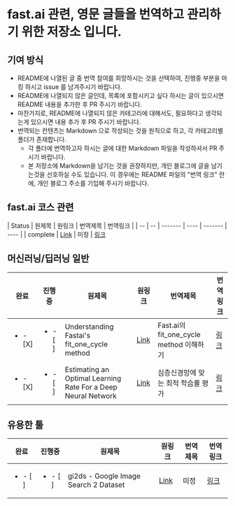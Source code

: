 # fast.ai 관련, 영문 글들을 번역하고 관리하기 위한 저장소 입니다.

## 기여 방식

- README에 나열된 글 중 번역 참여를 희망하시는 것을 선택하여, 진행중 부분을 마킹 하시고 issue 를 남겨주시기 바랍니다.
- README에 나열되지 않은 글인데, 목록에 포함시키고 싶다 하시는 글이 있으시면 README 내용을 추가한 후 PR 주시기 바랍니다.
- 마찬가지로, README에 나열되지 않은 카테고리에 대해서도, 필요하다고 생각되는게 있으시면 내용 추가 후 PR 주시기 바랍니다.
- 번역되는 컨텐츠는 Markdown 으로 작성되는 것을 원칙으로 하고, 각 카테고리별 폴더가 존재합니다.
  - 각 폴더에 번역하고자 하시는 글에 대한 Markdown 파일을 작성하셔서 PR 주시기 바랍니다.
  - 본 저장소에 Markdown을 남기는 것을 권장하지만, 개인 블로그에 글을 남기는것을 선호하실 수도 있습니다. 이 경우에는 README 파일의 "번역 링크" 란에, 개인 블로그 주소를 기입해 주시기 바랍니다.

## fast.ai 코스 관련

| Status | 원제목 | 원링크 | 번역제목 | 번역링크 | 
| -- | -- | ------- | ---- | ------- | ---- |
| complete  | [Link]() | 미정 | [링크]()

## 머신러닝/딥러닝 일반

| 완료 | 진행중 | 원제목 | 원링크 | 번역제목 | 번역링크 | 
| -- | -- | ------- | ---- | ------- | ---- |
| <ul><li>- [X] </li> | <ul><li>- [ ] </li> | Understanding Fastai's fit_one_cycle method  | [Link](https://iconof.com/1cycle-learning-rate-policy/) | Fast.ai의 fit_one_cycle method 이해하기 | [링크](https://github.com/jehyunlee/texts/blob/master/1cycle-learning-rate-policy/text.md)|
| <ul><li>- [X] </li> | <ul><li>- [ ] </li> | Estimating an Optimal Learning Rate For a Deep Neural Network  | [Link](https://towardsdatascience.com/estimating-optimal-learning-rate-for-a-deep-neural-network-ce32f2556ce0) | 심층신경망에 맞는 최적 학습률 평가 | [링크](https://github.com/jehyunlee/texts/blob/master/estimating_an_optimal_learning_rate_for_a_deep_neural_network/text.md)

## 유용한 툴

| 완료 | 진행중 | 원제목 | 원링크 | 번역제목 | 번역링크 |  
| -- | -- | ------- | ---- | ------- | ---- |
| <ul><li>- [ ] </li> | <ul><li>- [ ] </li> | gi2ds - Google Image Search 2 Dataset | [Link](https://github.com/toffebjorkskog/ml-tools/blob/master/gi2ds.md) | 미정 | [링크]()

